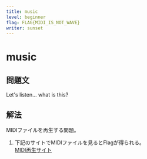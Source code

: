 ```yaml
---
title: music
level: beginner 
flag: FLAG{MIDI_IS_NOT_WAVE}
writer: sunset
---
```


# music

## 問題文

Let's listen... what is this?



## 解法
MIDIファイルを再生する問題。<br>

1. 下記のサイトでMIDIファイルを見るとFlagが得られる。<br>[MIDI再生サイト](http://picotune.me/)



